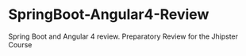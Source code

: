 # SpringBoot-Angular4-Review
Spring Boot and Angular 4 review. Preparatory Review for the Jhipster Course
